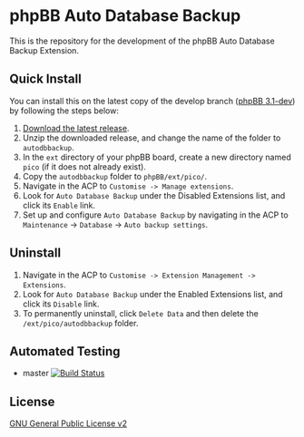 # phpBB Auto Database Backup

This is the repository for the development of the phpBB Auto Database Backup Extension.

## Quick Install
You can install this on the latest copy of the develop branch ([phpBB 3.1-dev](https://github.com/phpbb/phpbb3)) by following the steps below:

1. [Download the latest release](https://github.com/Pico/phpBB-Auto-Database-Backup/releases).
2. Unzip the downloaded release, and change the name of the folder to `autodbbackup`.
3. In the `ext` directory of your phpBB board, create a new directory named `pico` (if it does not already exist).
4. Copy the `autodbbackup` folder to `phpBB/ext/pico/`.
5. Navigate in the ACP to `Customise -> Manage extensions`.
6. Look for `Auto Database Backup` under the Disabled Extensions list, and click its `Enable` link.
7. Set up and configure `Auto Database Backup` by navigating in the ACP to `Maintenance` -> `Database` -> `Auto backup settings`.

## Uninstall

1. Navigate in the ACP to `Customise -> Extension Management -> Extensions`.
2. Look for `Auto Database Backup` under the Enabled Extensions list, and click its `Disable` link.
3. To permanently uninstall, click `Delete Data` and then delete the `/ext/pico/autodbbackup` folder.

## Automated Testing

* master [![Build Status](https://travis-ci.org/Pico/phpBB-Auto-Database-Backup.svg?branch=master)](https://travis-ci.org/Pico/phpBB-Auto-Database-Backup)

## License
[GNU General Public License v2](http://opensource.org/licenses/GPL-2.0)
